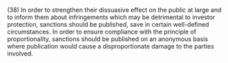 (38) In order to strengthen their dissuasive effect on the public at large and to inform them about infringements which may be detrimental to investor protection, sanctions should be published, save in certain well-defined circumstances. In order to ensure compliance with the principle of proportionality, sanctions should be published on an anonymous basis where publication would cause a disproportionate damage to the parties involved.